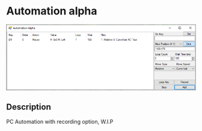 # Automation alpha
![Automation](/images/Automation.png)

## Description

PC Automation with recording option, W.I.P